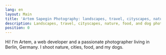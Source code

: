 ```yaml
---
lang: en
layout: Main
title: 'Artem Sapegin Photography: landscapes, travel, cityscapes, nature, food, dogs'
description: Landscapes, travel, cityscapes, nature, food, and dog photos.
position: 0
---
```


Hi! I’m Artem, a web developer and a passionate photographer living in Berlin, Germany. I shoot nature, cities, food, and my dogs.
